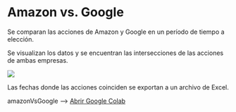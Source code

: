 # Amazon vs. Google

Se comparan las acciones de Amazon y Google en un período de tiempo a elección. 

Se visualizan los datos y se encuentran las intersecciones de las acciones de ambas empresas.

<img src="https://github.com/pablinT/python_-becoming_a_Data_Scientist-/blob/master/avsG.png?raw=true" />

Las fechas donde las acciones coinciden se exportan a un archivo de Excel.

amazonVsGoogle --> [Abrir Google Colab]( https://colab.research.google.com/drive/1ZQWglVTyatt8mVjXQtof8oDr38q6FZ6r?usp=sharing)

